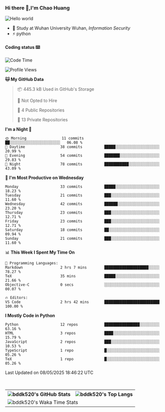 ### Hi there 👋,I'm Chao Huang


<img src="https://raw.githubusercontent.com/sagar-viradiya/sagar-viradiya/master/resources/banner.png" alt="Hello world">


<br/>


- 🍻  Study at Wuhan University Wuhan, _Information Security_
- ⚡  python



#### Coding status  ⌨️

<!--START_SECTION:waka-->
![Code Time](http://img.shields.io/badge/Code%20Time-798%20hrs%2053%20mins-blue)

![Profile Views](http://img.shields.io/badge/Profile%20Views-1-blue)

**🐱 My GitHub Data** 

> 📦 445.3 kB Used in GitHub's Storage 
 > 
> 🚫 Not Opted to Hire
 > 
> 📜 4 Public Repositories 
 > 
> 🔑 13 Private Repositories 
 > 
**I'm a Night 🦉** 

```text
🌞 Morning                11 commits          ██░░░░░░░░░░░░░░░░░░░░░░░   06.08 % 
🌆 Daytime                38 commits          █████░░░░░░░░░░░░░░░░░░░░   20.99 % 
🌃 Evening                54 commits          ███████░░░░░░░░░░░░░░░░░░   29.83 % 
🌙 Night                  78 commits          ███████████░░░░░░░░░░░░░░   43.09 % 
```
📅 **I'm Most Productive on Wednesday** 

```text
Monday                   33 commits          █████░░░░░░░░░░░░░░░░░░░░   18.23 % 
Tuesday                  21 commits          ███░░░░░░░░░░░░░░░░░░░░░░   11.60 % 
Wednesday                42 commits          ██████░░░░░░░░░░░░░░░░░░░   23.20 % 
Thursday                 23 commits          ███░░░░░░░░░░░░░░░░░░░░░░   12.71 % 
Friday                   23 commits          ███░░░░░░░░░░░░░░░░░░░░░░   12.71 % 
Saturday                 18 commits          ██░░░░░░░░░░░░░░░░░░░░░░░   09.94 % 
Sunday                   21 commits          ███░░░░░░░░░░░░░░░░░░░░░░   11.60 % 
```


📊 **This Week I Spent My Time On** 

```text
💬 Programming Languages: 
Markdown                 2 hrs 7 mins        ████████████████████░░░░░   78.27 % 
TeX                      35 mins             █████░░░░░░░░░░░░░░░░░░░░   21.66 % 
Objective-C              0 secs              ░░░░░░░░░░░░░░░░░░░░░░░░░   00.07 % 

🔥 Editors: 
VS Code                  2 hrs 42 mins       █████████████████████████   100.00 % 
```

**I Mostly Code in Python** 

```text
Python                   12 repos            ████████████████░░░░░░░░░   63.16 % 
HTML                     3 repos             ████░░░░░░░░░░░░░░░░░░░░░   15.79 % 
JavaScript               2 repos             ███░░░░░░░░░░░░░░░░░░░░░░   10.53 % 
TypeScript               1 repo              █░░░░░░░░░░░░░░░░░░░░░░░░   05.26 % 
TeX                      1 repo              █░░░░░░░░░░░░░░░░░░░░░░░░   05.26 % 
```




 Last Updated on 08/05/2025 18:46:22 UTC
<!--END_SECTION:waka-->

<br/>

<table>
  <tr>
    <th>
      <img alt="bddk520's GitHub Stats" src="https://github-readme-stats-git-masterrstaa-rickstaa.vercel.app/api?username=bddk520&show_icons=true&theme=transparent&hide_border=true" align="center" />
    </th>
    <th>
      <img alt="bddk520's Top Langs" src="https://github-readme-stats-git-masterrstaa-rickstaa.vercel.app/api/top-langs/?username=bddk520&layout=compact&theme=transparent&hide_border=true&langs_count=10&hide=CMake" align="center" /> 
    </th>
  </tr>
  <tr>
    <td colspan=2>
      <img alt="bddk520's Waka Time Stats" src="https://github-readme-stats.vercel.app/api/wakatime?username=bddk&hide_border=true&layout=compact&theme=transparent&custom_title=WorkTimeThisWeek&range=last_7_days" align="center"/>
    </td>
  </tr>
</table>
